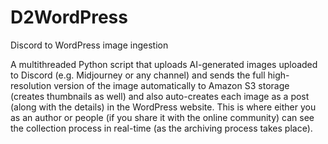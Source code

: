 # D2WordPress
Discord to WordPress image ingestion


A multithreaded Python script that uploads AI-generated images uploaded to Discord (e.g. Midjourney or any channel) and sends the full high-resolution version of the image automatically to Amazon S3 storage (creates thumbnails as well) and also auto-creates each image as a post (along with the details) in the WordPress website. This is where either you as an author or people (if you share it with the online community) can see the collection process in real-time (as the archiving process takes place). 
